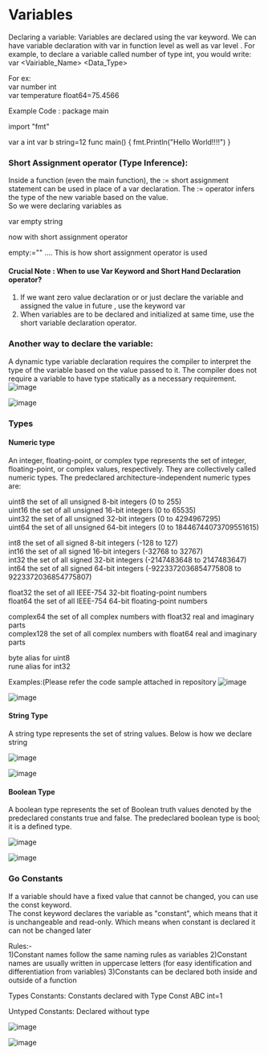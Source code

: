# Variables

Declaring a variable: Variables are declared using the var keyword. We can have variable declaration with var in function level as well as var level . For example, to declare a variable called number of type int, you would write:  
var <Vairiable_Name> <Data_Type>

For ex:  
var number int  
var temperature float64=75.4566

Example Code :
package main

import "fmt"

var a int
var b string=12
func main() {
fmt.Println("Hello World!!!!")
}

### Short Assignment operator (Type Inference):

Inside a function (even the main function), the := short assignment statement can be used in place of a var declaration. The := operator infers the type of the new variable based on the value.  
So we were declaring variables as

var empty string

now with short assignment operator

empty:="" …. This is how short assignment operator is used

#### Crucial Note : When to use Var Keyword and Short Hand Declaration operator?

1. If we want zero value declaration or or just declare the variable and assigned the value in future , use the keyword var
2. When variables are to be declared and initialized at same time, use the short variable declaration operator.

### Another way to declare the variable:

A dynamic type variable declaration requires the compiler to interpret the type of the variable based on the value passed to it. The compiler does not require a variable to have type statically as a necessary requirement.  
![image](https://github.com/VijayVPatil/GoLangWithVijay/assets/76161912/de7b51ff-c7c4-4894-ae7a-6d58037aebaf)

![image](https://github.com/VijayVPatil/GoLangWithVijay/assets/76161912/24c6bca0-f687-4687-a9ba-a2529b0d07e7)

### Types

#### Numeric type

An integer, floating-point, or complex type represents the set of integer, floating-point, or complex values, respectively. They are collectively called numeric types. The predeclared architecture-independent numeric types are:

uint8 the set of all unsigned 8-bit integers (0 to 255)  
uint16 the set of all unsigned 16-bit integers (0 to 65535)  
uint32 the set of all unsigned 32-bit integers (0 to 4294967295)  
uint64 the set of all unsigned 64-bit integers (0 to 18446744073709551615)

int8 the set of all signed 8-bit integers (-128 to 127)  
int16 the set of all signed 16-bit integers (-32768 to 32767)  
int32 the set of all signed 32-bit integers (-2147483648 to 2147483647)  
int64 the set of all signed 64-bit integers (-9223372036854775808 to 9223372036854775807)

float32 the set of all IEEE-754 32-bit floating-point numbers  
float64 the set of all IEEE-754 64-bit floating-point numbers

complex64 the set of all complex numbers with float32 real and imaginary parts  
complex128 the set of all complex numbers with float64 real and imaginary parts

byte alias for uint8  
rune alias for int32

Examples:(Please refer the code sample attached in repository
![image](https://github.com/VijayVPatil/GoLangWithVijay/assets/76161912/cd62a4d2-c4b1-45b8-a4fe-ae5b6b694bca)

![image](https://github.com/VijayVPatil/GoLangWithVijay/assets/76161912/5af2baa4-d040-4b3c-af45-782a47695e9c)

#### String Type

A string type represents the set of string values.
Below is how we declare string

![image](https://github.com/VijayVPatil/GoLangWithVijay/assets/76161912/c701225c-8c6b-46ea-a8cb-fb4f99bebbe4)

![image](https://github.com/VijayVPatil/GoLangWithVijay/assets/76161912/3cb89443-83e2-42ff-9014-529cc3eb6e5e)

#### Boolean Type

A boolean type represents the set of Boolean truth values denoted by the predeclared constants true and false. The predeclared boolean type is bool; it is a defined type.

![image](https://github.com/VijayVPatil/GoLangWithVijay/assets/76161912/2d0ef683-6a6d-44ee-959a-1928780c7174)

![image](https://github.com/VijayVPatil/GoLangWithVijay/assets/76161912/c389fec3-a150-4f50-b816-78942c04ffde)

### Go Constants

If a variable should have a fixed value that cannot be changed, you can use the const keyword.  
The const keyword declares the variable as "constant", which means that it is unchangeable and read-only. Which means when constant is declared it can not be changed later

Rules:-  
1)Constant names follow the same naming rules as variables
2)Constant names are usually written in uppercase letters (for easy identification and differentiation from variables)
3)Constants can be declared both inside and outside of a function

Types Constants: Constants declared with Type
Const ABC int=1

Untyped Constants: Declared without type

![image](https://github.com/VijayVPatil/GoLangWithVijay/assets/76161912/7a16a5c5-a952-4cf3-95d1-767b77b01bd7)

![image](https://github.com/VijayVPatil/GoLangWithVijay/assets/76161912/cc4f74d0-633d-4736-b01a-a2d58a1e4b5d)
